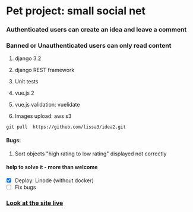 # Pet project: small social net

### Authenticated users can create an idea and leave a comment

### Banned or Unauthenticated users can only read content



1. django 3.2

2. django REST framework

3. Unit tests

4. vue.js 2

5. vue.js validation: vuelidate

6. Images upload: aws s3

`git pull  https://github.com/lissa3/idea2.git`

#### Bugs:

1. Sort objects "high rating to low rating" displayed not correctly
#### help to solve it - more than welcome



- [x] Deploy: Linode (without docker)
- [ ] Fix bugs

### [ Look at the site  live](https://www.tanyacoding.nl)


